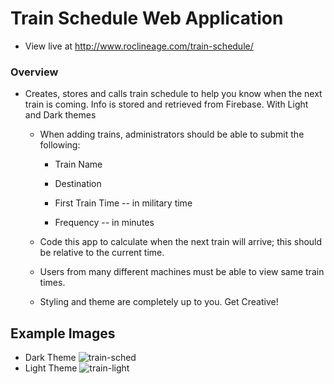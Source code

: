 # Train Schedule Web Application
* View live at http://www.roclineage.com/train-schedule/

### Overview

* Creates, stores and calls train schedule to help you know when the next train is coming. Info is stored and retrieved from Firebase. With Light and Dark themes
  
  * When adding trains, administrators should be able to submit the following:
    
    * Train Name
    
    * Destination 
    
    * First Train Time -- in military time
    
    * Frequency -- in minutes
  
  * Code this app to calculate when the next train will arrive; this should be relative to the current time.
  
  * Users from many different machines must be able to view same train times.
  
  * Styling and theme are completely up to you. Get Creative!

## Example Images
- Dark Theme
![train-sched](https://user-images.githubusercontent.com/16119635/62295413-fdc28f80-b43a-11e9-9937-ff7981b3af36.png)
- Light Theme
![train-light](https://user-images.githubusercontent.com/16119635/62295497-306c8800-b43b-11e9-870c-aab7de837b44.PNG)
